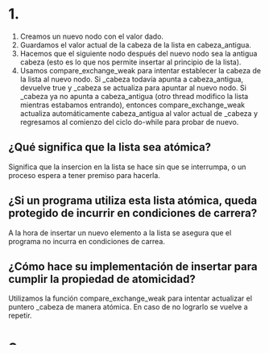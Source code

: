 # 1.

1. Creamos un nuevo nodo con el valor dado.
2. Guardamos el valor actual de la cabeza de la lista en cabeza_antigua.
3. Hacemos que el siguiente nodo después del nuevo nodo sea la antigua cabeza (esto es lo que nos permite insertar al principio de la lista).
4. Usamos compare_exchange_weak para intentar establecer la cabeza de la lista al nuevo nodo. Si \_cabeza todavía apunta a cabeza_antigua, devuelve true y \_cabeza se actualiza para apuntar al nuevo nodo. Si \_cabeza ya no apunta a cabeza_antigua (otro thread modifico la lista mientras estabamos entrando), entonces compare_exchange_weak actualiza automáticamente cabeza_antigua al valor actual de \_cabeza y regresamos al comienzo del ciclo do-while para probar de nuevo.

## ¿Qué significa que la lista sea atómica?

Significa que la insercion en la lista se hace sin que se interrumpa, o un proceso espera a tener premiso para hacerla.

## ¿Si un programa utiliza esta lista atómica, queda protegido de incurrir en condiciones de carrera?

A la hora de insertar un nuevo elemento a la lista se asegura que el programa no incurra en condiciones de carrea.

## ¿Cómo hace su implementación de insertar para cumplir la propiedad de atomicidad?

Utilizamos la función compare_exchange_weak para intentar actualizar el puntero \_cabeza de manera atómica. En caso de no lograrlo se vuelve a repetir.

# 2.

Nos basamos principalmente en la idea que necesitamos garantizar que solo haya contención en caso de colisión de hash. Es decir, si dos o más threads intentan incrementar claves que caen en el mismo bucket, deben ser sincronizados. Pero si las claves caen en diferentes buckets, las operaciones deben ser concurrentes sin bloqueo.

Pensamos en un array de mutex compartidos (shared_mutex), donde cada mutex protege un bucket específico de la tabla de hash. La particularidad del shared_mutex es que protege datos compartidos de ser accedidos simultanemante por multiples procesos. Son especialmente útiles cuando los datos compartidos pueden ser leídos de manera segura por cualquier número de proceso simultáneamente, pero un proceso solo puede escribir los mismos datos cuando ningún otro proceso está leyendo o escribiendo al mismo tiempo. A diferencia de otros tipos de mutex que facilitan el acceso exclusivo, un shared_mutex tiene dos niveles de acceso: - compartido (shared): varios threads pueden tener el mismo mutex. Si un proceso lo ha adquirido (lock_shared()), ningún otro proceso puede adquirir el bloqueo exclusivo, pero puede adquirir el bloqueo compartido. - exclusivo: solo un thread puede poseer el mutex. Si un proceso lo adquirio (lock()), ningún otro proceso puede adquirir el bloqueo (incluido el compartido).
Solo cuando el exclusivo no ha sido adquirido por ningún proceso, el compartido puede ser adquirido por múltiples hilos. Dentro de un mismo hilo, solo se puede adquirir un bloqueo (compartido o exclusivo) al mismo tiempo.
La razon principal para usar shared_mutex en vez de un mutex es para que los procesos que solamente quieran leer no tengan que esperar de mas.
Referencia: https://en.cppreference.com/w/cpp/thread/shared_mutex

## Incrementar

De esta manera, cuando queremos incrementar una clave, bloqueamos el mutex del bucket correspondiente usando lock(), permitiendo que otros threads modifiquen otros buckets simultáneamente.

## Claves

La funcion claves te asegura que te va a devolver las claves que habia en el instante que las pediste. Ademas, al estar protegida por lock_shared() varios threads pueden acceder a la vez y leer las claves que hay. A medida que vamos recopilando las claves de una lista vamos liberando el mutex compartido asocidado a esa lista de manera que un proceso ya podria entrar y escribir una nueva clave en posiciones previas de las que estamos actualmente.

## Valor

La funcion valor(clave) funciona de manera similar. Solamente vamos a poder ver cuantas veces se guardo una clave si el mutex correspondiente a esa letra no lo tiene un proceso que quiere escribir en la lista donde se encuentra esa clave. Ademas mas de un proceso a la vez puede leer esa lista ya que funciona con la dinamica del lock_shared().

# 3.

# Maximo

# MaximoParalelo

**Descripcion:**
MaximoParalelo busca el par clave-valor con el máximo valor en HashMapConcurrente de manera concurrente, utilizando múltiples threads.

**Estrategia para repartir el trabajo:**
Cada thread se le asigna una fila de la tabla a la vez. El trabajo se distribuye de que cuando un thread termina de procesar una fila, toma la siguiente fila disponible. Esta estrategia garantiza que todos los threads estén constantemente trabajando y que se maximice la concurrencia, ya que no hay threads inactivos hasta que todas las filas hayan sido procesadas.

**Recursos compartidos:**

- El HashMapConcurrente, ya que todos los threads leen de él.
- Un índice atómico (o contador) que rastrea qué fila está siendo procesado en tiempo real.
- Un vector de resultados donde cada thread guarda el valor máximo encontrado en los buckets que procesa.

**Protección contra condiciones de carrera:**

- La función incrementar en HashMapConcurrente debe ser thread-safe para manejar múltiples accesos concurrentes.
- El índice atómico se utiliza para garantizar que los threads accedan a las filas de manera exclusiva.
- El vector de resultados se accede de forma que cada thread escribe en una posición única, por lo que no hay condiciones de carrera.

# 4.

# CargarArchivo

No fue necesario tomar recaudos ya que de eso se ocupa la funcion incrementar que es la que le pasamos para cargar la clave.

# CargarMultiplesArchivos

Se introdujo una variable atómica, archivoActual, para tener el índice del archivo que se está procesando en tiempo real. Esto permite que cada thread sepa cuál es el siguiente archivo que debe procesar sin tener condiciones de carrera.
Cada thread obtiene el siguiente archivo a procesar basado en el valor de archivoActual, lo procesa, y luego avanza al siguiente, hasta que todos los archivos hayan sido procesados.
Se optó por el uso de variables y operaciones atómicas como fetch_add para garantizar que los threads no procesen el mismo archivo más de una vez y que no se salten archivos. Esta elección elimina la necesidad de bloqueos o mutexes adicionales para coordinar el acceso a la lista de archivos.

# 5.

**Objetivo:**
Evaluar que ventajas ofrece la ejecucion concurrente, en terminos de performance, a la hora de encontrar la palabra con mayor cantidad de apariciones en un conjunto de archivos.

**Hipótesis General:**
La ejecución concurrente, al utilizar múltiples threads para procesar los archivos en paralelo, ofrece una mejora significativa en el rendimiento en comparación con una ejecución secuencial, especialmente cuando tenemos muchos datos.
Sin embargo habra un limite ya que aumentar el número de threads más allá del número de núcleos físicos disponibles podría no ofrecer ganancias adicionales e incluso podría reducir el rendimiento debido al overhead de la gestión de threads y la contención.

## Posibles experimentos

**Escala de la concurrencia:**

- Hipótesis: Hay un punto donde agregar más threads no mejorará el rendimiento debido a la contención y el overhead de la gestión de threads.
- Experimento: Ejecutar la función maximoParalelo con un número creciente de threads mucho más allá del número de núcleos disponibles.

**Impacto de las operaciones de lectura vs. escritura:**

- Hipótesis: Las operaciones de escritura son más costosas en términos de sincronización que las de lectura.
- Experimento: Comparar el rendimiento cuando la mayoría de las operaciones son de lectura (por ejemplo, obtener el valor de una clave) versus cuando la mayoría son de escritura.

